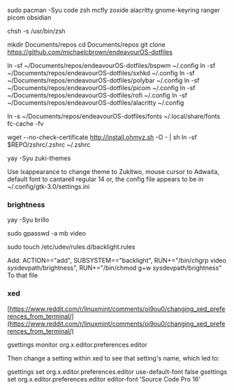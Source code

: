 sudo pacman -Syu code zsh mcfly zoxide alacritty gnome-keyring ranger picom obsidian

chsh -s /usr/bin/zsh

mkdir Documents/repos
cd Documents/repos
git clone https://github.com/michaelcbrown/endeavourOS-dotfiles

ln -sf ~/Documents/repos/endeavourOS-dotfiles/bspwm ~/.config
ln -sf ~/Documents/repos/endeavourOS-dotfiles/sxhkd ~/.config
ln -sf ~/Documents/repos/endeavourOS-dotfiles/polybar ~/.config
ln -sf ~/Documents/repos/endeavourOS-dotfiles/picom ~/.config
ln -sf ~/Documents/repos/endeavourOS-dotfiles/rofi ~/.config
ln -sf ~/Documents/repos/endeavourOS-dotfiles/alacritty ~/.config

ln -s ~/Documents/repos/endeavourOS-dotfiles/fonts ~/.local/share/fonts
fc-cache -fv

wget --no-check-certificate http://install.ohmyz.sh -O - | sh
ln -sf $REPO/zshrc/.zshrc ~/.zshrc

yay -Syu zuki-themes

Use lxappearance to change theme to Zukitwo, mouse cursor to Adwaita, default font to cantarell regular 14
or, the config file appears to be in ~/.config/gtk-3.0/settings.ini

### brightness
yay -Syu brillo

sudo gpasswd -a mb video  
  
sudo touch /etc/udev/rules.d/backlight.rules

Add:
ACTION=="add", SUBSYSTEM=="backlight", RUN+="/bin/chgrp video $sys$devpath/brightness", RUN+="/bin/chmod g+w $sys$devpath/brightness"
To that file

### xed
[https://www.reddit.com/r/linuxmint/comments/oi9ou0/changing_xed_preferences_from_terminal/](https://www.reddit.com/r/linuxmint/comments/oi9ou0/changing_xed_preferences_from_terminal/)  
  
gsettings monitor org.x.editor.preferences.editor  
  
Then change a setting within xed to see that setting's name, which led to:

gsettings set org.x.editor.preferences.editor use-default-font false
gsettings set org.x.editor.preferences.editor editor-font 'Source Code Pro 16'